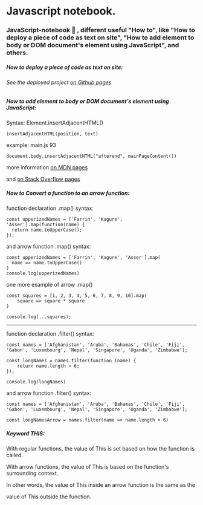 # Javascript notebook.

### JavaScript-notebook :notebook: , different useful "How to", like "How to deploy a piece of code as text on site", "How to add element to body or DOM document's element using JavaScript", and others.

##### How to deploy a piece of code as text on site:

###### See the deployed project [on Github pages](https://hacking-nassa-with-html.github.io/javascript-notebook)

##### How to add element to body or DOM document's element using JavaScript:

Syntax: Element.insertAdjacentHTML() 

```
insertAdjacentHTML(position, text)
```

example: main.js 93

```
document.body.insertAdjacentHTML("afterend", mainPageContent())
```

more information [on MDN pages](https://developer.mozilla.org/en-US/docs/Web/API/Element/insertAdjacentHTML)

and [on Stack Overflow pages](https://stackoverflow.com/questions/15741006/adding-div-element-to-body-or-document-in-javascript)


##### How to Convert a function to an arrow function:

function declaration .map() syntax:

```
const upperizedNames = ['Farrin', 'Kagure', 'Asser'].map(function(name) { 
  return name.toUpperCase();
});
```

and arrow function .map() syntax:

```
const upperizedNames = ['Farrin', 'Kagure', 'Asser'].map(
  name => name.toUpperCase()
)
console.log(upperizedNames)
```

one more example of arrow .map()

```
const squares = [1, 2, 3, 4, 5, 6, 7, 8, 9, 10].map(
    square => square * square
)

console.log(...squares);
```

---

function declaration .filter() syntax:

```
const names = ['Afghanistan', 'Aruba', 'Bahamas', 'Chile', 'Fiji', 'Gabon', 'Luxembourg', 'Nepal', 'Singapore', 'Uganda', 'Zimbabwe'];

const longNames = names.filter(function (name) {
    return name.length > 6;
});

console.log(longNames)
```

and arrow function .filter() syntax:

```
const names = ['Afghanistan', 'Aruba', 'Bahamas', 'Chile', 'Fiji', 'Gabon', 'Luxembourg', 'Nepal', 'Singapore', 'Uganda', 'Zimbabwe'];

const longNamesArrow = names.filter(name => name.length > 6)
```

##### Keyword THIS:

With regular functions, the value of This is set based on how the function is called. 

With arrow functions, the value of This is based on the function's surrounding context. 

In other words, the value of This inside an arrow function is the same as the 

value of This outside the function.
